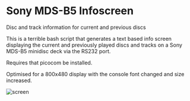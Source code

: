 # Sony MDS-B5 Infoscreen
Disc and track information for current and previous discs

This is a terrible bash script that generates a text based info screen displaying the current and previously played discs and tracks on a Sony MDS-B5 minidisc deck via the RS232 port.

Requires that picocom be installed.

Optimised for a 800x480 display with the console font changed and size increased.

![screen](https://github.com/rob-fi/minidisc-infoscreen/assets/1683665/15050985-014f-4264-8c57-4d4ccb9b4d6d)
